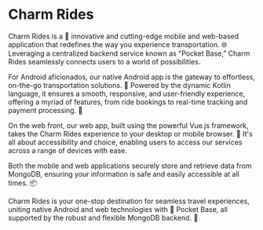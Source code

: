 # Charm Rides

Charm Rides is a 🚗 innovative and cutting-edge mobile and web-based application that redefines the way you experience transportation. 🌐 Leveraging a centralized backend service known as "Pocket Base," Charm Rides seamlessly connects users to a world of possibilities.

For Android aficionados, our native Android app is the gateway to effortless, on-the-go transportation solutions. 📱 Powered by the dynamic Kotlin language, it ensures a smooth, responsive, and user-friendly experience, offering a myriad of features, from ride bookings to real-time tracking and payment processing. 🚀

On the web front, our web app, built using the powerful Vue.js framework, takes the Charm Rides experience to your desktop or mobile browser. 🌟 It's all about accessibility and choice, enabling users to access our services across a range of devices with ease.

Both the mobile and web applications securely store and retrieve data from MongoDB, ensuring your information is safe and easily accessible at all times. 📦

Charm Rides is your one-stop destination for seamless travel experiences, uniting native Android and web technologies with 🎉 Pocket Base, all supported by the robust and flexible MongoDB backend. 🌈 